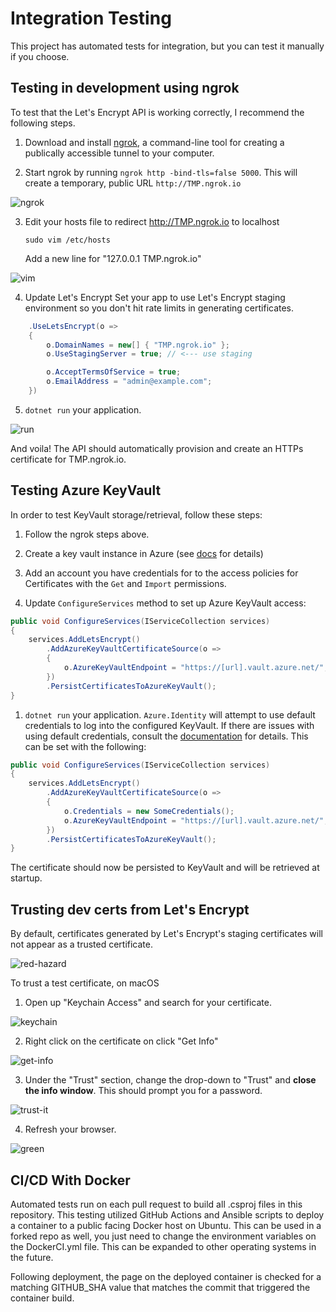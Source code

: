 Integration Testing
===================

This project has automated tests for integration, but you can test it manually if you choose.

## Testing in development using ngrok

To test that the Let's Encrypt API is working correctly,
I recommend the following steps.

1. Download and install [ngrok](https://ngrok.io), a command-line tool for creating a publically accessible tunnel to your computer.

2. Start ngrok by running `ngrok http -bind-tls=false 5000`. This will create a temporary, public URL `http://TMP.ngrok.io`

![ngrok](https://i.imgur.com/Vl8Egsv.png)

3. Edit your hosts file to redirect http://TMP.ngrok.io to localhost
    ```
    sudo vim /etc/hosts
    ```

    Add a new line for "127.0.0.1  TMP.ngrok.io"

![vim](https://i.imgur.com/BtJQSaL.png)

4. Update Let's Encrypt Set your app to use Let's Encrypt staging environment so you don't hit rate limits in generating certificates.

```csharp
    .UseLetsEncrypt(o =>
    {
        o.DomainNames = new[] { "TMP.ngrok.io" };
        o.UseStagingServer = true; // <--- use staging

        o.AcceptTermsOfService = true;
        o.EmailAddress = "admin@example.com";
    })
```

5. `dotnet run` your application.

![run](https://i.imgur.com/eXqCKBL.png)

And voila! The API should automatically provision and create an HTTPs certificate for TMP.ngrok.io.

## Testing Azure KeyVault

In order to test KeyVault storage/retrieval, follow these steps:

1. Follow the ngrok steps above.

1. Create a key vault instance in Azure (see [docs](https://docs.microsoft.com/en-us/azure/key-vault/quick-create-portal) for details)

1. Add an account you have credentials for to the access policies for Certificates with the `Get` and `Import` permissions.

1. Update `ConfigureServices` method to set up Azure KeyVault access:

```csharp
public void ConfigureServices(IServiceCollection services)
{
    services.AddLetsEncrypt()
        .AddAzureKeyVaultCertificateSource(o =>
        {
            o.AzureKeyVaultEndpoint = "https://[url].vault.azure.net/";
        })
        .PersistCertificatesToAzureKeyVault();
}
```

1. `dotnet run` your application. `Azure.Identity` will attempt to use default credentials to log into the configured KeyVault. If there are issues with using default credentials, consult the [documentation](https://azuresdkdocs.blob.core.windows.net/$web/dotnet/Azure.Identity/1.1.1/api/index.html) for details. This can be set with the following:

```csharp
public void ConfigureServices(IServiceCollection services)
{
    services.AddLetsEncrypt()
        .AddAzureKeyVaultCertificateSource(o =>
        {
            o.Credentials = new SomeCredentials();
            o.AzureKeyVaultEndpoint = "https://[url].vault.azure.net/";
        })
        .PersistCertificatesToAzureKeyVault();
}
```

The certificate should now be persisted to KeyVault and will be retrieved at startup.

## Trusting dev certs from Let's Encrypt

By default, certificates generated by Let's Encrypt's staging certificates will not appear as a trusted certificate.

![red-hazard](https://i.imgur.com/vnoqhCq.png)

To trust a test certificate, on macOS

1. Open up "Keychain Access" and search for your certificate.

![keychain](https://i.imgur.com/w6BZvyN.png)

2. Right click on the certificate on click "Get Info"

![get-info](https://i.imgur.com/EL4fJAm.png)

3. Under the "Trust" section, change the drop-down to "Trust" and **close the info window**. This should prompt you for a password.

![trust-it](https://i.imgur.com/JmQnglg.png)

4. Refresh your browser.

![green](https://i.imgur.com/tyTaJwV.png)

## CI/CD With Docker
Automated tests run on each pull request to build all .csproj files in this repository. This testing utilized GitHub Actions and Ansible scripts to deploy a container to a public facing Docker host on Ubuntu. This can be used in a forked repo as well, you just need to change the environment variables on the DockerCI.yml file. This can be expanded to other operating systems in the future.

Following deployment, the page on the deployed container is checked for a matching GITHUB_SHA value that matches the commit that triggered the container build.

